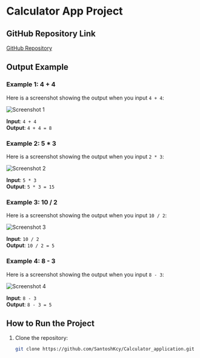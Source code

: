 # Calculator App Project

## GitHub Repository Link
[GitHub Repository](https://github.com/SantoshKcy/Calculator_application.git)


## Output Example

### Example 1: 4 + 4
Here is a screenshot showing the output when you input `4 + 4`:

![Screenshot 1](assets/images/first.png)

**Input**: `4 + 4`  
**Output**: `4 + 4 = 8`

### Example 2: 5 * 3
Here is a screenshot showing the output when you input `2 * 3`:

![Screenshot 2](assets/images/second.png)

**Input**: `5 * 3`  
**Output**: `5 * 3 = 15`

### Example 3: 10 / 2
Here is a screenshot showing the output when you input `10 / 2`:

![Screenshot 3](assets/images/third.png)

**Input**: `10 / 2`  
**Output**: `10 / 2 = 5`

### Example 4: 8 - 3
Here is a screenshot showing the output when you input `8 - 3`:

![Screenshot 4](assets/images/fourth.png)

**Input**: `8 - 3`  
**Output**: `8 - 3 = 5`

## How to Run the Project
1. Clone the repository:

   ```bash
   git clone https://github.com/SantoshKcy/Calculator_application.git

